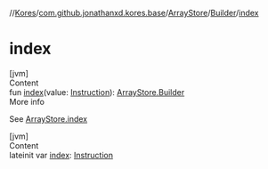 //[Kores](../../../index.md)/[com.github.jonathanxd.kores.base](../../index.md)/[ArrayStore](../index.md)/[Builder](index.md)/[index](--index--.md)



# index  
[jvm]  
Content  
fun [index](--index--.md)(value: [Instruction](../../../com.github.jonathanxd.kores/-instruction/index.md)): [ArrayStore.Builder](index.md)  
More info  


See [ArrayStore.index](../--index--.md)

  


[jvm]  
Content  
lateinit var [index](--index--.md): [Instruction](../../../com.github.jonathanxd.kores/-instruction/index.md)  



